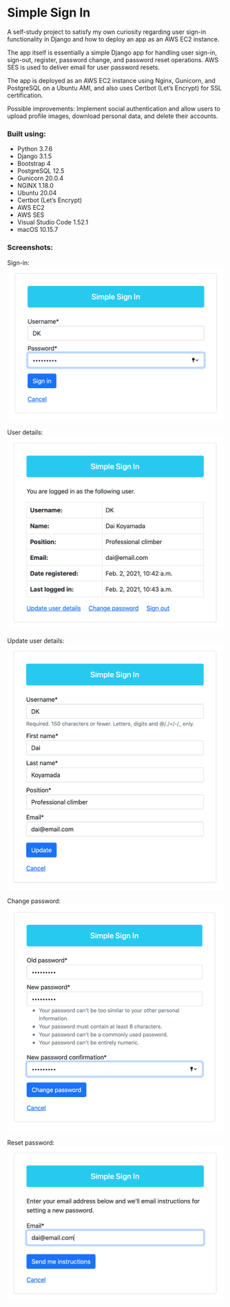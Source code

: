 # Simple Sign In
A self-study project to satisfy my own curiosity regarding user sign-in functionality in Django and how to deploy an app as an AWS EC2 instance.

The app itself is essentially a simple Django app for handling user sign-in, sign-out, register, password change, and password reset operations. AWS SES is used to deliver email for user password resets.

The app is deployed as an AWS EC2 instance using Nginx, Gunicorn, and PostgreSQL on a Ubuntu AMI, and also uses Certbot (Let’s Encrypt) for SSL certification.

Possible improvements: Implement social authentication and allow users to upload profile images, download personal data, and delete their accounts.

### Built using:

* Python 3.7.6
* Django 3.1.5
* Bootstrap 4
* PostgreSQL 12.5
* Gunicorn 20.0.4
* NGINX 1.18.0
* Ubuntu 20.04
* Certbot (Let’s Encrypt)
* AWS EC2
* AWS SES
* Visual Studio Code 1.52.1
* macOS 10.15.7

### Screenshots:

Sign-in:</br>
<img src="readme_screenshot_1.png" width="600"></br>

User details:</br>
<img src="readme_screenshot_2.png" width="600"></br>

Update user details:</br>
<img src="readme_screenshot_3.png" width="600"></br>

Change password:</br>
<img src="readme_screenshot_4.png" width="600"></br>

Reset password:</br>
<img src="readme_screenshot_5.png" width="600">

